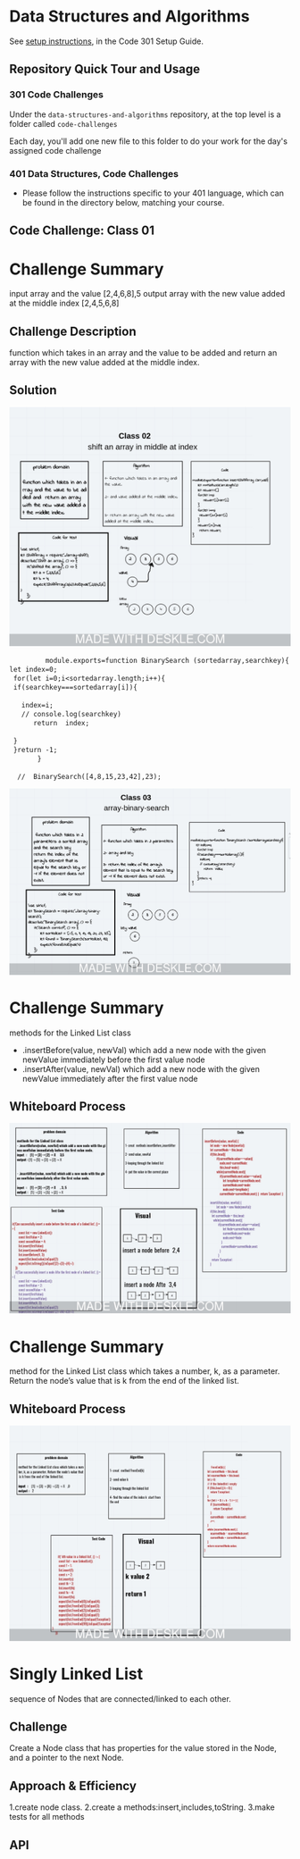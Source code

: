 # Data Structures and Algorithms

See [setup instructions](https://codefellows.github.io/setup-guide/code-301/3-code-challenges), in the Code 301 Setup Guide.

## Repository Quick Tour and Usage

### 301 Code Challenges

Under the `data-structures-and-algorithms` repository, at the top level is a folder called `code-challenges`

Each day, you'll add one new file to this folder to do your work for the day's assigned code challenge

### 401 Data Structures, Code Challenges

- Please follow the instructions specific to your 401 language, which can be found in the directory below, matching your course.

## Code Challenge: Class 01


# Challenge Summary
<!-- Short summary or background information -->
input array and the value   [2,4,6,8],5
output  array with the new value added at the middle index [2,4,5,6,8]

## Challenge Description
<!-- Description of the challenge -->
function which takes in an array and the value to be added and  return an array with the new value added at the middle index.

## Solution
<!-- Embedded whiteboard image -->
![img](screenshot.jpeg)


             module.exports=function BinarySearch (sortedarray,searchkey){
    let index=0;
     for(let i=0;i<sortedarray.length;i++){
     if(searchkey===sortedarray[i]){
       
       index=i;
       // console.log(searchkey)
          return  index;
      
     }
     }return -1;
           } 
     
      //  BinarySearch([4,8,15,23,42],23);

![img](img/ch03.jpeg)



<!------------------------------ class 06 ---------------------------------->

# Challenge Summary
<!-- Description of the challenge -->
methods for the Linked List class 
- .insertBefore(value, newVal) which add a new node with the given newValue immediately before the first value node
- .insertAfter(value, newVal) which add a new node with the given newValue immediately after the first value node

## Whiteboard Process
<!-- Embedded whiteboard image -->
![img](img/ch6.jpeg)



<!------------------------------ class 07 ---------------------------------->

# Challenge Summary
<!-- Description of the challenge -->
method for the Linked List class which takes a number, k, as a parameter. Return the node’s value that is k from the end of the linked list. 

## Whiteboard Process
<!-- Embedded whiteboard image -->
![img](img/ch7.jpeg)

<!-- Challenges class 5 -->

# Singly Linked List
<!-- Short summary or background information -->
sequence of Nodes that are connected/linked to each other.

## Challenge
<!-- Description of the challenge -->
Create a Node class that has properties for the value stored in the Node, and a pointer to the next Node.

## Approach & Efficiency
<!-- What approach did you take? Why? What is the Big O space/time for this approach? -->
1.create node class.
2.create a methods:insert,includes,toString.
3.make tests for all methods

## API
<!-- Description of each method publicly available to your Linked List -->

